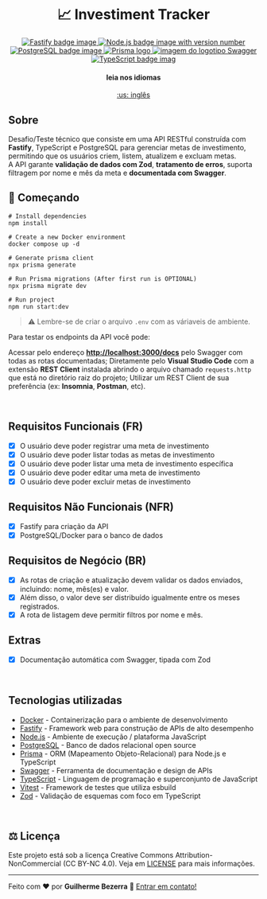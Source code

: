 <div align="center">
  <h1 align="center">
  📈 Investiment Tracker
  </h1>
</div>

<p align="center">
  <a href="https://fastify.io" rel="noreferrer" target="_blank">
    <img alt="Fastify badge image" src="https://img.shields.io/badge/Fastify-20232A?style=flat&logo=fastify&logoColor=white">
  </a>

  <a href="https://nodejs.org" rel="noreferrer" target="_blank">
    <img alt="Node.js badge image with version number" src="https://img.shields.io/badge/Node.js-v24.11.0-43853D?style=flat&logo=node.js&logoColor=white&labelColor=43853D&color=5a5a5a">
  </a>

  <a href="https://www.postgresql.org" rel="noreferrer" target="_blank">
	  <img alt="PostgreSQL badge image" src="https://img.shields.io/badge/PostgreSQL-316192?style=flat-&logo=postgresql&logoColor=white"  />
  </a>

  <a href="https://www.prisma.io" rel="noreferrer" target="_blank">
    <img src="https://img.shields.io/badge/Prisma-3982CE?style=flat&logo=Prisma&logoColor=white" alt="Prisma logo" />
  </a>

  <a href="https://swagger.io" rel="noreferrer" target="_blank">
	  <img alt="imagem do logotipo Swagger" src="https://img.shields.io/badge/Swagger-black?style=flat&logo=Swagger&logoColor=green">
  </a>

  <a href="https://www.typescriptlang.org" rel="noreferrer" target="_blank">
    <img alt="TypeScript badge imag" src="https://img.shields.io/badge/TypeScript-007ACC?style=flat&logo=typescript&logoColor=white">
  </a>
</p>

<div align="center">
  <h4 align="center">leia nos idiomas</h4>
  <a href="https://github.com/gbdsantos/nodejs-investment-tracker">
    :us: inglês
  </a>
</div>

## Sobre 

Desafio/Teste técnico que consiste em uma API RESTful construída com **Fastify**, TypeScript e PostgreSQL para gerenciar metas de investimento, permitindo que os usuários criem, listem, atualizem e excluam metas.  
A API garante **validação de dados com Zod**, **tratamento de erros**, suporta filtragem por nome e mês da meta e **documentada com Swagger**.

## 🚀 Começando

```
# Install dependencies
npm install

# Create a new Docker environment
docker compose up -d

# Generate prisma client
npx prisma generate

# Run Prisma migrations (After first run is OPTIONAL)
npx prisma migrate dev

# Run project
npm run start:dev
```

> ⚠️ Lembre-se de criar o arquivo `.env` com as váriaveis de ambiente.


Para testar os endpoints da API você pode:

Acessar pelo endereço **[http://localhost:3000/docs](http://localhost:3000/docs)** pelo Swagger com todas as rotas documentadas;
Diretamente pelo **Visual Studio Code** com a extensão **REST Client** instalada abrindo o arquivo chamado `requests.http` que está no diretório raiz do projeto;
Utilizar um REST Client de sua preferência (ex: **Insomnia**, **Postman**, etc).

<br>

## Requisitos Funcionais (FR)

- [x] O usuário deve poder registrar uma meta de investimento  
- [x] O usuário deve poder listar todas as metas de investimento  
- [x] O usuário deve poder listar uma meta de investimento específica  
- [x] O usuário deve poder editar uma meta de investimento  
- [x] O usuário deve poder excluir metas de investimento  

## Requisitos Não Funcionais (NFR)

- [x] Fastify para criação da API  
- [x] PostgreSQL/Docker para o banco de dados  

## Requisitos de Negócio (BR)

- [x] As rotas de criação e atualização devem validar os dados enviados, incluindo: nome, mês(es) e valor.  
- [x] Além disso, o valor deve ser distribuído igualmente entre os meses registrados.  
- [x] A rota de listagem deve permitir filtros por nome e mês.  

## Extras

- [x] Documentação automática com Swagger, tipada com Zod  

<br>

## Tecnologias utilizadas

- [Docker](https://www.docker.com "Docker: Desenvolvimento acelerado de aplicações em contêiner") - Containerização para o ambiente de desenvolvimento  
- [Fastify](https://fastify.dev "Fastify: Framework web rápido e leve para Node.js") - Framework web para construção de APIs de alto desempenho  
- [Node.js](https://nodejs.org "Node.js") - Ambiente de execução / plataforma JavaScript  
- [PostgreSQL](https://www.postgresql.org "PostgreSQL: O banco de dados open source mais avançado do mundo") - Banco de dados relacional open source  
- [Prisma](https://www.prisma.io "Prisma ORM | Postgres instantâneo e ORM para fluxos de trabalho de banco de dados simplificados") - ORM (Mapeamento Objeto-Relacional) para Node.js e TypeScript  
- [Swagger](https://swagger.io "Swagger: Ferramentas de design e documentação de APIs para equipes") - Ferramenta de documentação e design de APIs  
- [TypeScript](https://www.typescriptlang.org "TypeScript: JavaScript com sintaxe para tipos") - Linguagem de programação e superconjunto de JavaScript  
- [Vitest](https://vitest.dev "Vitest") - Framework de testes que utiliza esbuild  
- [Zod](https://zod.dev "Zod: Validação de esquemas com inferência de tipos em TypeScript") - Validação de esquemas com foco em TypeScript

<br>

## ⚖️ Licença

Este projeto está sob a licença Creative Commons Attribution-NonCommercial (CC BY-NC 4.0). Veja em [LICENSE](https://github.com/gbdsantos/nodejs-investment-tracker/blob/main/LICENSE) para mais informações.

---

Feito com ❤️ por **Guilherme Bezerra** 👋 [Entrar em contato!](https://www.linkedin.com/in/gbdsantos)